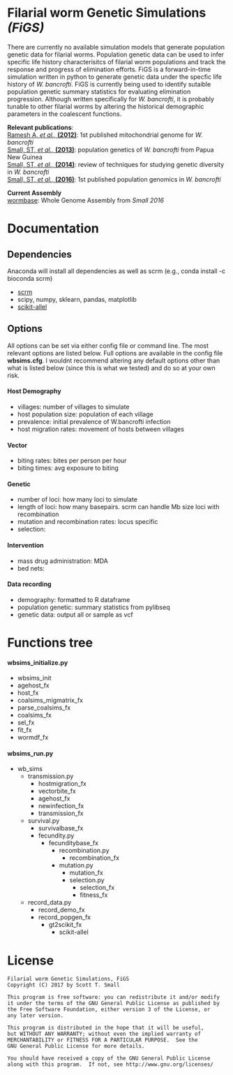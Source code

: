 # Filarial worm Genetic Simulations *(FiGS)*
There are currently no available simulation models that generate population genetic data for filarial worms. Population genetic data can be used to infer specific life history characterisitcs of filarial worm populations and track the response and progress of elimination efforts. FiGS is a forward-in-time simulation written in python to generate genetic data under the specfic life history of *W. bancrofti*. FiGS is currently being used to identify sutaible population genetic summary statistics for evaluating elimination progression. Although written specifically for *W. bancrofti*, it is probably tunable to other filarial worms by altering the historical demographic parameters in the coalescent functions.

**Relevant publications**:   
[Ramesh A, *et al.,* **(2012)**](https://www.ncbi.nlm.nih.gov/pmc/articles/PMC3725818/): 1st published mitochondrial genome for *W. bancrofti*  
[Small, ST, *et al.,* **(2013)**](http://journals.plos.org/plosntds/article?id=10.1371/journal.pntd.0002308): population genetics of *W. bancrofti* from Papua New Guinea  
[Small, ST, *et al.,* **(2014)**](http://europepmc.org/articles/pmc4257870): review of techniques for studying genetic diversity in *W. bancrofti*  
[Small, ST, *et al.,* **(2016)**](http://onlinelibrary.wiley.com/doi/10.1111/mec.13574/full): 1st published population genomics in *W. bancrofti*  

**Current Assembly**  
[wormbase](http://parasite.wormbase.org/Wuchereria_bancrofti_prjna275548/Info/Index): Whole Genome Assembly from *Small 2016*     

# Documentation
## Dependencies
Anaconda will install all dependencies as well as scrm (e.g., conda install -c bioconda scrm)  
* [scrm](https://scrm.github.io/)
* scipy, numpy, sklearn, pandas, matplotlib
* [scikit-allel](https://scikit-allel.readthedocs.io/en/latest/)

## Options
All options can be set via either config file or command line. The most relevant options are listed below. Full options are available in the config file **wbsims.cfg**. I wouldnt recommend altering any default options other than what is listed below (since this is what we tested) and do so at your own risk.  

#### Host Demography
* villages: number of villages to simulate
* host population size: population of each village
* prevalence: initial prevalence of W.bancrofti infection
* host migration rates: movement of hosts between villages

#### Vector
* biting rates: bites per person per hour
* biting times: avg exposure to biting

#### Genetic
* number of loci: how many loci to simulate
* length of loci: how many basepairs. scrm can handle Mb size loci with recombination
* mutation and recombination rates: locus specific
* selection:

#### Intervention
* mass drug administration: MDA
* bed nets: 

#### Data recording
* demography: formatted to R dataframe
* population genetic: summary statistics from pylibseq
* genetic data: output all or sample as vcf

# Functions tree
#### wbsims_initialize.py
* wbsims_init
 * agehost_fx
 * host_fx
 * coalsims_migmatrix_fx
 * parse_coalsims_fx
 * coalsims_fx
 * sel_fx
 * fit_fx
 * wormdf_fx

#### wbsims_run.py
* wb_sims
  * transmission.py
    * hostmigration_fx
    * vectorbite_fx
    * agehost_fx
    * newinfection_fx
    * transmission_fx
  * survival.py
    * survivalbase_fx
    * fecundity.py
      * fecunditybase_fx
        * recombination.py
          * recombination_fx
        * mutation.py
          * mutation_fx
          * selection.py
            * selection_fx
            * fitness_fx
  * record_data.py
    * record_demo_fx
    * record_popgen_fx
      * gt2scikit_fx
        * scikit-allel  
        
# License        
    Filarial worm Genetic Simulations, FiGS
    Copyright (C) 2017 by Scott T. Small

    This program is free software: you can redistribute it and/or modify
    it under the terms of the GNU General Public License as published by
    the Free Software Foundation, either version 3 of the License, or
    any later version.

    This program is distributed in the hope that it will be useful,
    but WITHOUT ANY WARRANTY; without even the implied warranty of
    MERCHANTABILITY or FITNESS FOR A PARTICULAR PURPOSE.  See the
    GNU General Public License for more details.

    You should have received a copy of the GNU General Public License
    along with this program.  If not, see http://www.gnu.org/licenses/

